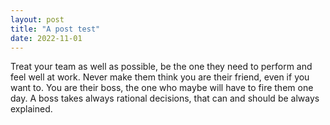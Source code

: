 ```yaml
---
layout: post
title: "A post test"
date: 2022-11-01
---
```


Treat your team as well as possible, be the one they need to perform and feel well at work.
Never make them think you are their friend, even if you want to. You are their boss, the one who maybe will have to fire them one day.
A boss takes always rational decisions, that can and should be always explained.